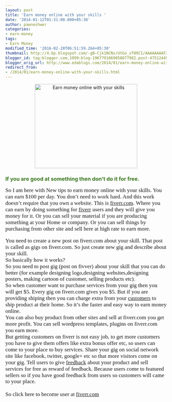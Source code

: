 ```yaml
---
layout: post
title: 'Earn money online with your skills '
date: '2014-01-12T01:31:00.000+05:30'
author: pawneshwer
categories:
- earn-money
tags:
- Earn Money
modified_time: '2016-02-20T06:51:59.264+05:30'
thumbnail: http://4.bp.blogspot.com/-gB-Cjk1NCNs/UtGo_xT09CI/AAAAAAAAF2M/dIWhDX7WCrk/s72-c/Make-Money-With-Fiverr-2.jpg
blogger_id: tag:blogger.com,1999:blog-1967791069058877982.post-4751244575348183766
blogger_orig_url: http://www.edablogs.com/2014/01/earn-money-online-with-your-skills.html
redirect_from:
- /2014/01/earn-money-online-with-your-skills.html
---
```


<div dir="ltr" style="text-align: left;" trbidi="on"><div class="MsoNormal"><div class="separator" style="clear: both; text-align: center;"><a href="http://4.bp.blogspot.com/-gB-Cjk1NCNs/UtGo_xT09CI/AAAAAAAAF2M/dIWhDX7WCrk/s1600/Make-Money-With-Fiverr-2.jpg" imageanchor="1" style="margin-left: 1em; margin-right: 1em;"><img alt="Earn money online with your skills " border="0" src="http://4.bp.blogspot.com/-gB-Cjk1NCNs/UtGo_xT09CI/AAAAAAAAF2M/dIWhDX7WCrk/s1600/Make-Money-With-Fiverr-2.jpg" height="262" title="Earn money online with your skills " width="320" /></a></div><h3 style="text-align: left;"><span style="color: #38761d;">If you are good at something then don’t do it for free.<span style="font-family: &quot;Verdana&quot;,&quot;sans-serif&quot;; font-size: 13.0pt; line-height: 115%;"><o:p></o:p></span></span></h3><div style="text-align: left;"></div></div><div class="MsoNormal"><span style="font-family: &quot;Verdana&quot;,&quot;sans-serif&quot;; font-size: 13.0pt; line-height: 115%;">So I am here with New tips to earn money online with your skills. You can earn $100 per day. You don’t need to work hard. And this work doesn’t require that you own a website. This is <a class="zem_slink" href="http://www.fiverr.com/" rel="homepage" target="_blank" title="Fiverr.com">fiverr.com</a>. Where you can earn by doing something for <a class="zem_slink" href="http://fiverr.com/" rel="homepage" target="_blank" title="Fiverr">fiverr</a> users and they will give you money for it. Or you can sell your material if you are producing something at your Home or company. Or you can sell things by purchasing from other site and sell here at high rate to earn more.<o:p></o:p></span></div><br /><div class="MsoNormal"><div class="MsoNormal"><span style="font-family: &quot;Verdana&quot;,&quot;sans-serif&quot;; font-size: 13.0pt; line-height: 115%;">You need to create a new post on fiverr.com about your skill. That post is called as gigs on fiverr.com. So just create new gig and describe about your skill.<o:p></o:p></span></div><div class="MsoNormal"><span style="font-family: &quot;Verdana&quot;,&quot;sans-serif&quot;; font-size: 13.0pt; line-height: 115%;">So basically how it works?<o:p></o:p></span></div><div class="MsoNormal"><span style="font-family: &quot;Verdana&quot;,&quot;sans-serif&quot;; font-size: 13.0pt; line-height: 115%;">So you need to post gig (post on fivver) about your skill that you can do better (for example designing logo,designing websites,designing posters, making cartoon of customer, selling products etc). <o:p></o:p></span></div><div class="MsoNormal"><span style="font-family: &quot;Verdana&quot;,&quot;sans-serif&quot;; font-size: 13.0pt; line-height: 115%;">So when customer want to purchase services from your gig then you will get $5. Every gig on fiverr.com gives you $5. But if you are providing shiping then you can charge extra from your <a class="zem_slink" href="http://en.wikipedia.org/wiki/Customer" rel="wikipedia" target="_blank" title="Customer">customers</a> to ship product at their home. So it’s the faster and easy way to earn money online.<o:p></o:p></span></div><div class="MsoNormal"><span style="font-family: &quot;Verdana&quot;,&quot;sans-serif&quot;; font-size: 13.0pt; line-height: 115%;">You can also buy product from other sites and sell at fiverr.com you get more profit. You can sell wordpress templates, plugins on fiverr.com you earn more.<o:p></o:p></span></div><span style="font-family: Verdana,sans-serif;"><span style="font-family: &quot;Verdana&quot;,&quot;sans-serif&quot;; font-size: 13.0pt; line-height: 115%; mso-ansi-language: EN-US; mso-bidi-font-family: Mangal; mso-bidi-language: HI; mso-bidi-theme-font: minor-bidi; mso-fareast-font-family: Calibri; mso-fareast-language: EN-US; mso-fareast-theme-font: minor-latin;">But getting customers on fiverr is not easy job, to get more customers you have to give them offers like extra bonus offer etc, so users can come to your place to buy services. Share your gig on social network site like facebook, twitter, google+ etc so that more visitors come on your gig. Tell users to give <a class="zem_slink" href="http://en.wikipedia.org/wiki/Feedback" rel="wikipedia" target="_blank" title="Feedback">feedback</a> about your product and sell services for free as reward of feedback. Because users come to featured sellers so if you have good feedback from users so customers will came to your place.</span></span><br /><span style="font-family: &quot;Verdana&quot;,&quot;sans-serif&quot;; font-size: 13.0pt; line-height: 115%; mso-ansi-language: EN-US; mso-bidi-font-family: Mangal; mso-bidi-language: HI; mso-bidi-theme-font: minor-bidi; mso-fareast-font-family: Calibri; mso-fareast-language: EN-US; mso-fareast-theme-font: minor-latin;"><br /></span><span style="font-family: &quot;Verdana&quot;,&quot;sans-serif&quot;; font-size: 13.0pt; line-height: 115%; mso-ansi-language: EN-US; mso-bidi-font-family: Mangal; mso-bidi-language: HI; mso-bidi-theme-font: minor-bidi; mso-fareast-font-family: Calibri; mso-fareast-language: EN-US; mso-fareast-theme-font: minor-latin;">So click here to become user at <a href="http://fiverr.com/">fiverr.com</a></span></div></div>